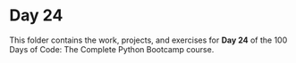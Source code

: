 # Day 24

This folder contains the work, projects, and exercises for **Day 24** of the 100 Days of Code: The Complete Python Bootcamp course.
